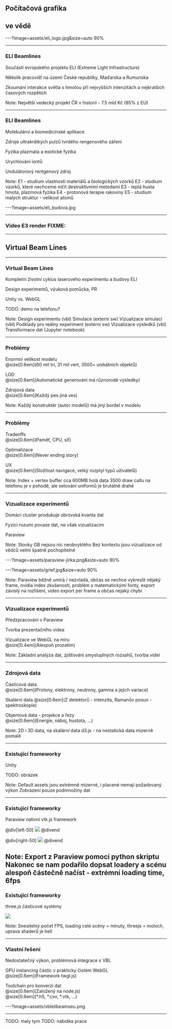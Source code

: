 ## Počítačová grafika  
## ve vědě

---?image=assets/eli_logo.jpg&size=auto 90%

---

### ELI Beamlines

Součástí evropského projektu ELI (Extreme Light Infrastructure)

Několik pracovišť na území České republiky, Maďarska a Rumunska

Zkoumání interakce světla s hmotou při nejvyšších intenzitách a nejkratších časových rozpětích

Note:
Největší vedecký projekt ČR v historii - 7.5 mld Kč (85% z EU)

---

### ELI Beamlines

Molekulární a biomedicínské aplikace

Zdroje ultrakrátkých pulzů tvrdého rengenového záření

Fyzika plazmata a exotické fyzika

Urychlování iontů

Undulátorový rentgenový zdroj

Note:
E1 - studium vlastností materiálů a biologických vzorků
E2 - studium vzorků, které nechceme ničit destruktivnímí metodami
E3 - teplá husta hmota, plazmová fyzika
E4 - protonová terapie rakoviny
E5 - studium malých struktur - velikost atomů 

---?image=assets/eli_budova.jpg

---

### Video E3 render FIXME:

---

## Virtual Beam Lines

---

### Virtual Beam Lines

Kompletní životní cyklus laserového experimentu a budovy ELI  

Design experimentů, výuková pomůcka, PR  

Unity vs. WebGL  

TODO: demo na telefonu?

Note:
Design experimentu (vbl)
Simulace (externí sw)
Vizualizace simulací (vbl) 
Podklady pro reálny experiment (externí sw)
Vizualizace výsledků (vbl)
Transformace dat (Jupyter notebook)

---

### Problémy

Enormní velikost modelu  
@size[0.6em](60 mil tri, 31 mil vert, 3500+ unikátních objektů)

LOD  
@size[0.6em](Automatické generování má různorodé výsledky)

Zdrojová data  
@size[0.6em](Každý pes jiná ves)

Note:
Každý konstruktér (autor modelů) má jiný bordel v modelu

---

### Problémy

Tradeoffs  
@size[0.6em](Paměť, CPU, síť)

Optimalizace  
@size[0.6em](Never ending story)

UX  
@size[0.6em](Složitost navigace, velký rozptyl typů uživatelů)

Note:
Index + vertex buffer cca 600MB holá data
3500 draw callu na telefonu je v pohodě, ale setování uniformů je brutálně drahé

---

### Vizualizace experimentů
  
Domácí cluster produkuje obrovská kvanta dat  
  
Fyzici rozumí povaze dat, ne však vizualizacím  
  
Paraview

Note:
Stovky GB nejsou nic neobvyklého
Bez kontextu jsou vizualizace od vědců velmi špatně pochopitelné

---?image=assets/paraview-jirka.png&size=auto 90%

---?image=assets/grief.jpg&size=auto 90%

Note:
Paraview běžně umírá / nezvládá, občas se nechce vykreslit nějaký frame, nvidia index zkušenosti, problém s matematickými fonty, export závislý na rozlišení, video export per frame a občas nejaký chybí

---

### Vizualizace experimentů

Předzpracování v Paraview

Tvorba prezentačního videa

Vizualizace ve WebGL na míru  
@size[0.4em](Alespoň prozatím)

Note:
Základní analýza dat, zjišťování smysluplných rozsahů, tvorba videí

---

### Zdrojová data

Částicová data  
@size[0.6em](Protony, elektrony, neutrony, gamma a jejich variace)

Skalární data
@size[0.6em](Z detektorů - intenzita, Ramanův posun - spektroskopie)

Objemová data - projekce a řezy  
@size[0.6em](Energie, náboj, hustota, ...)

Note:
2D i 3D data, na skalární data d3.js - na nestatická data mizerně pomalé

---

### Existující frameworky

Unity

TODO: obrázek

Note:
Default assets jsou extrémně mizerné, i placené nemají požadovaný výkon
Zobrazení pouze podmnožiny dat

---

### Existující frameworky

Paraview nativní vtk.js framework

@div[left-50]
![](assets/vtkjs-expected.png)
@divend

@div[right-50]
![](assets/vtkjs-reality.png)
@divend


Note:
Export z Paraview pomocí python skriptu
Nakonec se nam podařilo dopsat loadery a scénu alespoň částečně načíst - extrémní loading time, 6fps
---

### Existující frameworky

three.js částicové systémy

![](assets/threejs-vtk.png)

Note:
Snesitelný počet FPS, loading celé scény = minuty, threejs = moloch, uprava shaderů je hell

---

### Vlastní řešení

Nedostatečný výkon, problémová integrace s VBL

GPU instancing částic v prakticky čistém WebGL  
@size[0.6em](Framework twgl.js)

Toolchain pro konverzi dat  
@size[0.6em](Založený na node.js)  
@size[0.6em](\*.h5, *.csv, *.vtk, ...)

---?image=assets/vblelibeamseu.png

---

TODO: maly tym
TODO: nabidka prace